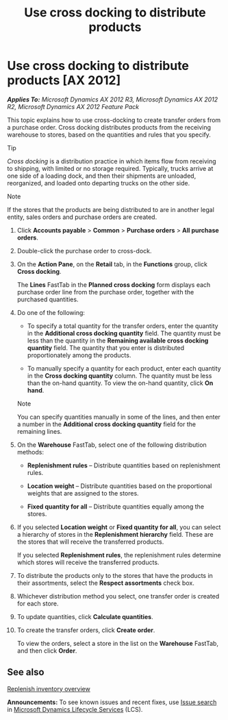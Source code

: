 ﻿---
title: Use cross docking to distribute products
TOCTitle: Use cross docking to distribute products
ms:assetid: 160a6fb3-cae1-41ce-a642-921e43fca77d
ms:mtpsurl: https://technet.microsoft.com/en-us/library/Hh580575(v=AX.60)
ms:contentKeyID: 39519054
ms.date: 04/18/2014
mtps_version: v=AX.60
---

# Use cross docking to distribute products [AX 2012]


_**Applies To:** Microsoft Dynamics AX 2012 R3, Microsoft Dynamics AX 2012 R2, Microsoft Dynamics AX 2012 Feature Pack_

This topic explains how to use cross-docking to create transfer orders from a purchase order. Cross docking distributes products from the receiving warehouse to stores, based on the quantities and rules that you specify.


> [!TIP]
> <P><EM>Cross docking</EM> is a distribution practice in which items flow from receiving to shipping, with limited or no storage required. Typically, trucks arrive at one side of a loading dock, and then their shipments are unloaded, reorganized, and loaded onto departing trucks on the other side.</P>




> [!NOTE]
> <P>If the stores that the products are being distributed to are in another legal entity, sales orders and purchase orders are created.</P>



1.  Click **Accounts payable** \> **Common** \> **Purchase orders** \> **All purchase orders**.

2.  Double-click the purchase order to cross-dock.

3.  On the **Action Pane**, on the **Retail** tab, in the **Functions** group, click **Cross docking**.
    
    The **Lines** FastTab in the **Planned cross docking** form displays each purchase order line from the purchase order, together with the purchased quantities.

4.  Do one of the following:
    
      - To specify a total quantity for the transfer orders, enter the quantity in the **Additional cross docking quantity** field. The quantity must be less than the quantity in the **Remaining available cross docking quantity** field. The quantity that you enter is distributed proportionately among the products.
    
      - To manually specify a quantity for each product, enter each quantity in the **Cross docking quantity** column. The quantity must be less than the on-hand quantity. To view the on-hand quantity, click **On hand**.
    

    > [!NOTE]
    > <P>You can specify quantities manually in some of the lines, and then enter a number in the <STRONG>Additional cross docking quantity</STRONG> field for the remaining lines.</P>



5.  On the **Warehouse** FastTab, select one of the following distribution methods:
    
      - **Replenishment rules** – Distribute quantities based on replenishment rules.
    
      - **Location weight** – Distribute quantities based on the proportional weights that are assigned to the stores.
    
      - **Fixed quantity for all** – Distribute quantities equally among the stores.

6.  If you selected **Location weight** or **Fixed quantity for all**, you can select a hierarchy of stores in the **Replenishment hierarchy** field. These are the stores that will receive the transferred products.
    
    If you selected **Replenishment rules**, the replenishment rules determine which stores will receive the transferred products.

7.  To distribute the products only to the stores that have the products in their assortments, select the **Respect assortments** check box.

8.  Whichever distribution method you select, one transfer order is created for each store.

9.  To update quantities, click **Calculate quantities**.

10. To create the transfer orders, click **Create order**.
    
    To view the orders, select a store in the list on the **Warehouse** FastTab, and then click **Order**.

## See also

[Replenish inventory overview](replenish-inventory-overview.md)

  
**Announcements:** To see known issues and recent fixes, use [Issue search](http://go.microsoft.com/fwlink/?linkid=389258) in [Microsoft Dynamics Lifecycle Services](http://go.microsoft.com/fwlink/?linkid=306505) (LCS).

